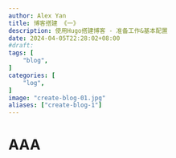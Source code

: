 ```yaml
---
author: Alex Yan
title: 博客搭建 《一》
description: 使用Hugo搭建博客 - 准备工作&基本配置
date: 2024-04-05T22:28:02+08:00
#draft: 
tags: [
    "blog",
]
categories: [
    "log",
]
image: "create-blog-01.jpg"
aliases: ["create-blog-1"]
---
```


# AAA
